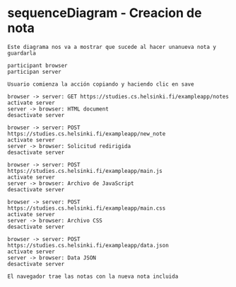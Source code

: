 # sequenceDiagram - Creacion de nota

    Este diagrama nos va a mostrar que sucede al hacer unanueva nota y guardarla

    participant browser
    participan server

    Usuario comienza la acción copiando y haciendo clic en save

    browser -> server: GET https://studies.cs.helsinki.fi/exampleapp/notes
    activate server
    server -> browser: HTML document
    desactivate server

    browser -> server: POST https://studies.cs.helsinki.fi/exampleapp/new_note
    activate server
    server -> browser: Solicitud redirigida
    desactivate server

    browser -> server: POST https://studies.cs.helsinki.fi/exampleapp/main.js
    activate server
    server -> browser: Archivo de JavaScript 
    desactivate server

    browser -> server: POST https://studies.cs.helsinki.fi/exampleapp/main.css
    activate server
    server -> browser: Archivo CSS
    desactivate server

    browser -> server: POST https://studies.cs.helsinki.fi/exampleapp/data.json
    activate server
    server -> browser: Data JSON
    desactivate server

    El navegador trae las notas con la nueva nota incluida
    